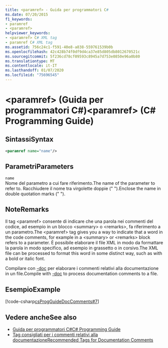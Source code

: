 ```yaml
---
title: <paramref> - Guida per programmatori C#
ms.date: 07/20/2015
f1_keywords:
- paramref
- <paramref>
helpviewer_keywords:
- <paramref> C# XML tag
- paramref C# XML tag
ms.assetid: 756c24c1-f591-40e8-a838-559761539b0b
ms.openlocfilehash: 42c428b74f0df9d4ca37e85d805db8012670521c
ms.sourcegitcommit: 5f236cd78cf09593c8945a7d753e0850e96a0b80
ms.translationtype: MT
ms.contentlocale: it-IT
ms.lasthandoff: 01/07/2020
ms.locfileid: "75696545"
---
```

# <a name="paramref-c-programming-guide"></a><span data-ttu-id="aea18-102">\<paramref> (Guida per programmatori C#)</span><span class="sxs-lookup"><span data-stu-id="aea18-102">\<paramref> (C# Programming Guide)</span></span>
## <a name="syntax"></a><span data-ttu-id="aea18-103">Sintassi</span><span class="sxs-lookup"><span data-stu-id="aea18-103">Syntax</span></span>  
  
```xml  
<paramref name="name"/>  
```  
  
## <a name="parameters"></a><span data-ttu-id="aea18-104">Parametri</span><span class="sxs-lookup"><span data-stu-id="aea18-104">Parameters</span></span>  
 `name`  
 <span data-ttu-id="aea18-105">Nome del parametro a cui fare riferimento.</span><span class="sxs-lookup"><span data-stu-id="aea18-105">The name of the parameter to refer to.</span></span> <span data-ttu-id="aea18-106">Racchiudere il nome tra virgolette doppie (" ").</span><span class="sxs-lookup"><span data-stu-id="aea18-106">Enclose the name in double quotation marks (" ").</span></span>  
  
## <a name="remarks"></a><span data-ttu-id="aea18-107">Note</span><span class="sxs-lookup"><span data-stu-id="aea18-107">Remarks</span></span>  
 <span data-ttu-id="aea18-108">Il tag \<paramref> consente di indicare che una parola nei commenti del codice, ad esempio in un blocco \<summary> o \<remarks>, fa riferimento a un parametro.</span><span class="sxs-lookup"><span data-stu-id="aea18-108">The \<paramref> tag gives you a way to indicate that a word in the code comments, for example in a \<summary> or \<remarks> block refers to a parameter.</span></span> <span data-ttu-id="aea18-109">È possibile elaborare il file XML in modo da formattare la parola in modo specifico, ad esempio in grassetto o in corsivo.</span><span class="sxs-lookup"><span data-stu-id="aea18-109">The XML file can be processed to format this word in some distinct way, such as with a bold or italic font.</span></span>  
  
 <span data-ttu-id="aea18-110">Compilare con [-doc](../../language-reference/compiler-options/doc-compiler-option.md) per elaborare i commenti relativi alla documentazione in un file.</span><span class="sxs-lookup"><span data-stu-id="aea18-110">Compile with [-doc](../../language-reference/compiler-options/doc-compiler-option.md) to process documentation comments to a file.</span></span>  
  
## <a name="example"></a><span data-ttu-id="aea18-111">Esempio</span><span class="sxs-lookup"><span data-stu-id="aea18-111">Example</span></span>  
 [!code-csharp[csProgGuideDocComments#7](~/samples/snippets/csharp/VS_Snippets_VBCSharp/csProgGuideDocComments/CS/DocComments.cs#7)]  
  
## <a name="see-also"></a><span data-ttu-id="aea18-112">Vedere anche</span><span class="sxs-lookup"><span data-stu-id="aea18-112">See also</span></span>

- [<span data-ttu-id="aea18-113">Guida per programmatori C#</span><span class="sxs-lookup"><span data-stu-id="aea18-113">C# Programming Guide</span></span>](../index.md)
- [<span data-ttu-id="aea18-114">Tag consigliati per i commenti relativi alla documentazione</span><span class="sxs-lookup"><span data-stu-id="aea18-114">Recommended Tags for Documentation Comments</span></span>](./recommended-tags-for-documentation-comments.md)
